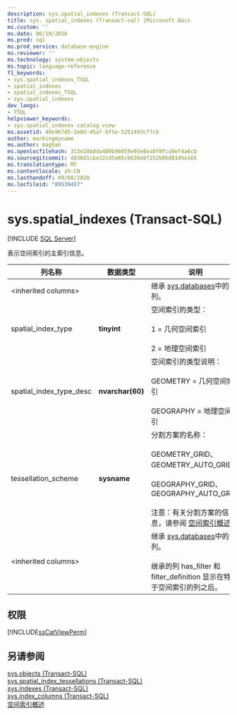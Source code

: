 ```yaml
---
description: sys.spatial_indexes (Transact-SQL)
title: sys. spatial_indexes (Transact-sql) |Microsoft Docs
ms.custom: ''
ms.date: 06/10/2016
ms.prod: sql
ms.prod_service: database-engine
ms.reviewer: ''
ms.technology: system-objects
ms.topic: language-reference
f1_keywords:
- sys.spatial_indexes_TSQL
- spatial_indexes
- spatial_indexes_TSQL
- sys.spatial_indexes
dev_langs:
- TSQL
helpviewer_keywords:
- sys.spatial_indexes catalog view
ms.assetid: 40e967d5-2e8d-45af-bf5e-5251493cf7cb
author: markingmyname
ms.author: maghan
ms.openlocfilehash: 313e28bdda409b96059e95e8ea0f0fca9ef4a6cb
ms.sourcegitcommit: dd36d1cbe32cd5a65c6638e8f252b0bd8145e165
ms.translationtype: MT
ms.contentlocale: zh-CN
ms.lasthandoff: 09/08/2020
ms.locfileid: "89539457"
---
```

# <a name="sysspatial_indexes-transact-sql"></a>sys.spatial_indexes (Transact-SQL)
[!INCLUDE [SQL Server](../../includes/applies-to-version/sqlserver.md)]

  表示空间索引的主索引信息。  
  
|列名称|数据类型|说明|  
|-----------------|---------------|-----------------|  
|\<inherited columns>||继承 [sys.databases](../../relational-databases/system-catalog-views/sys-indexes-transact-sql.md)中的列。|  
|spatial_index_type|**tinyint**|空间索引的类型：<br /><br /> 1 = 几何空间索引<br /><br /> 2 = 地理空间索引|  
|spatial_index_type_desc|**nvarchar(60)**|空间索引的类型说明：<br /><br /> GEOMETRY = 几何空间索引<br /><br /> GEOGRAPHY = 地理空间索引|  
|tessellation_scheme|**sysname**|分割方案的名称：<br /><br /> GEOMETRY_GRID、GEOMETRY_AUTO_GRID、<br /><br /> GEOGRAPHY_GRID、GEOGRAPHY_AUTO_GRID<br /><br /> 注意：有关分割方案的信息，请参阅 [空间索引概述](../../relational-databases/spatial/spatial-indexes-overview.md)。|  
|\<inherited columns>||继承 [sys.databases](../../relational-databases/system-catalog-views/sys-indexes-transact-sql.md)中的列。<br /><br /> 继承的列 has_filter 和 filter_definition 显示在特定于空间索引的列之后。|  
  
## <a name="permissions"></a>权限  
 [!INCLUDE[ssCatViewPerm](../../includes/sscatviewperm-md.md)]  
  
## <a name="see-also"></a>另请参阅  
 [sys.objects (Transact-SQL)](../../relational-databases/system-catalog-views/sys-objects-transact-sql.md)   
 [sys.spatial_index_tessellations (Transact-SQL)](../../relational-databases/system-catalog-views/sys-spatial-index-tessellations-transact-sql.md)   
 [sys.indexes (Transact-SQL)](../../relational-databases/system-catalog-views/sys-indexes-transact-sql.md)   
 [sys.index_columns (Transact-SQL)](../../relational-databases/system-catalog-views/sys-index-columns-transact-sql.md)   
 [空间索引概述](../../relational-databases/spatial/spatial-indexes-overview.md)  
  
  
